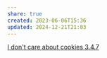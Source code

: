 ```yaml
---
share: true
created: 2023-06-06T15:36
updated: 2024-12-21T21:03
---
```

[I don't care about cookies 3.4.7](https://www.i-dont-care-about-cookies.eu/)
